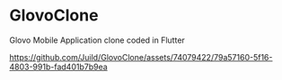# GlovoClone
 Glovo Mobile Application clone coded in Flutter

https://github.com/Juild/GlovoClone/assets/74079422/79a57160-5f16-4803-991b-fad401b7b9ea

